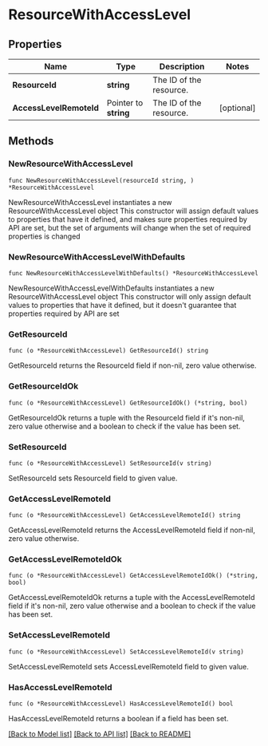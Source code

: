 # ResourceWithAccessLevel

## Properties

Name | Type | Description | Notes
------------ | ------------- | ------------- | -------------
**ResourceId** | **string** | The ID of the resource. | 
**AccessLevelRemoteId** | Pointer to **string** | The ID of the resource. | [optional] 

## Methods

### NewResourceWithAccessLevel

`func NewResourceWithAccessLevel(resourceId string, ) *ResourceWithAccessLevel`

NewResourceWithAccessLevel instantiates a new ResourceWithAccessLevel object
This constructor will assign default values to properties that have it defined,
and makes sure properties required by API are set, but the set of arguments
will change when the set of required properties is changed

### NewResourceWithAccessLevelWithDefaults

`func NewResourceWithAccessLevelWithDefaults() *ResourceWithAccessLevel`

NewResourceWithAccessLevelWithDefaults instantiates a new ResourceWithAccessLevel object
This constructor will only assign default values to properties that have it defined,
but it doesn't guarantee that properties required by API are set

### GetResourceId

`func (o *ResourceWithAccessLevel) GetResourceId() string`

GetResourceId returns the ResourceId field if non-nil, zero value otherwise.

### GetResourceIdOk

`func (o *ResourceWithAccessLevel) GetResourceIdOk() (*string, bool)`

GetResourceIdOk returns a tuple with the ResourceId field if it's non-nil, zero value otherwise
and a boolean to check if the value has been set.

### SetResourceId

`func (o *ResourceWithAccessLevel) SetResourceId(v string)`

SetResourceId sets ResourceId field to given value.


### GetAccessLevelRemoteId

`func (o *ResourceWithAccessLevel) GetAccessLevelRemoteId() string`

GetAccessLevelRemoteId returns the AccessLevelRemoteId field if non-nil, zero value otherwise.

### GetAccessLevelRemoteIdOk

`func (o *ResourceWithAccessLevel) GetAccessLevelRemoteIdOk() (*string, bool)`

GetAccessLevelRemoteIdOk returns a tuple with the AccessLevelRemoteId field if it's non-nil, zero value otherwise
and a boolean to check if the value has been set.

### SetAccessLevelRemoteId

`func (o *ResourceWithAccessLevel) SetAccessLevelRemoteId(v string)`

SetAccessLevelRemoteId sets AccessLevelRemoteId field to given value.

### HasAccessLevelRemoteId

`func (o *ResourceWithAccessLevel) HasAccessLevelRemoteId() bool`

HasAccessLevelRemoteId returns a boolean if a field has been set.


[[Back to Model list]](../README.md#documentation-for-models) [[Back to API list]](../README.md#documentation-for-api-endpoints) [[Back to README]](../README.md)


